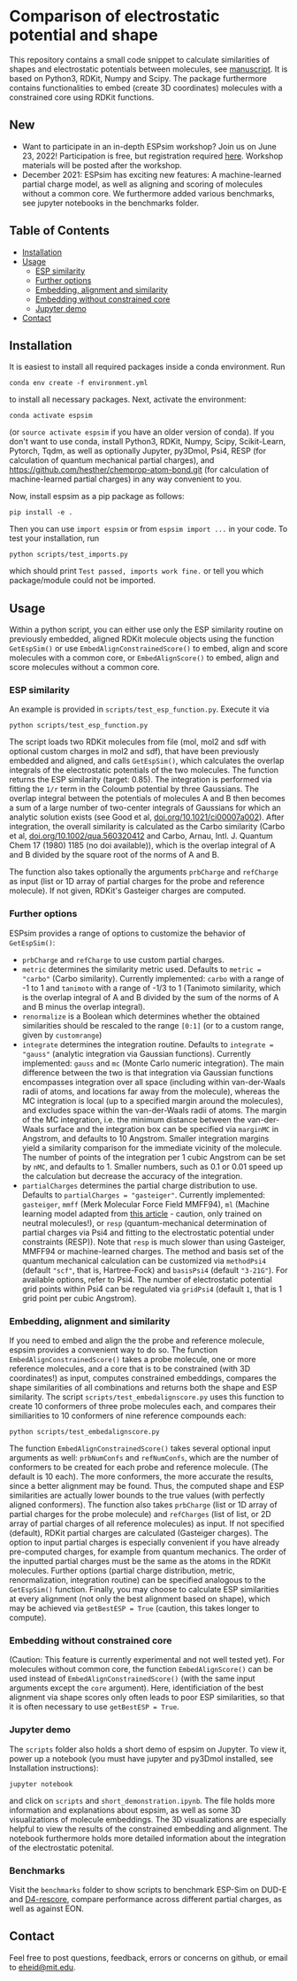 # Comparison of electrostatic potential and shape
This repository contains a small code snippet to calculate similarities of shapes and electrostatic potentials between molecules, see [manuscript](https://doi.org/10.1021/acs.jcim.1c01535). It is based on Python3, RDKit, Numpy and Scipy. The package furthermore contains functionalities to embed (create 3D coordinates) molecules with a constrained core using RDKit functions.

## New

* Want to participate in an in-depth ESPsim workshop? Join us on June 23, 2022! Participation is free, but registration required [here](https://www.eventbrite.com/e/open-source-tools-for-chemistry-tickets-294585512197?). Workshop materials will be posted after the workshop.
* December 2021: ESPsim has exciting new features: A machine-learned partial charge model, as well as aligning and scoring of molecules without a common core. We furthermore added various benchmarks, see jupyter notebooks in the benchmarks folder.

## Table of Contents

- [Installation](#installation)
- [Usage](#usage)
  * [ESP similarity](#esp-similarity)
  * [Further options](#further-options)
  * [Embedding, alignment and similarity](#embedding-alignment-and-similarity)
  * [Embedding without constrained core](#embedding-without-constrained-core)
  * [Jupyter demo](#jupyter-demo)
- [Contact](#contact)

## Installation

It is easiest to install all required packages inside a conda environment. Run

`conda env create -f environment.yml`

to install all necessary packages. Next, activate the environment:

`conda activate espsim`

(or `source activate espsim` if you have an older version of conda). If you don't want to use conda, install Python3, RDKit, Numpy, Scipy, Scikit-Learn, Pytorch, Tqdm, as well as optionally Jupyter, py3Dmol, Psi4, RESP (for calculation of quantum mechanical partial charges), and https://github.com/hesther/chemprop-atom-bond.git (for calculation of machine-learned partial charges) in any way convenient to you.

Now, install espsim as a pip package as follows:

`pip install -e .`

Then you can use `import espsim` or from `espsim import ...` in your code. To test your installation, run

`python scripts/test_imports.py`

which should print `Test passed, imports work fine.` or tell you which package/module could not be imported.

## Usage

Within a python script, you can either use only the ESP similarity routine on previously embedded, aligned RDKit molecule objects using the function `GetEspSim()` or use `EmbedAlignConstrainedScore()` to embed, align and score molecules with a common core, or `EmbedAlignScore()` to embed, align and score molecules without a common core. 

### ESP similarity

An example is provided in `scripts/test_esp_function.py`. Execute it via

`python scripts/test_esp_function.py`

The script loads two RDKit molecules from file (mol, mol2 and sdf with optional custom charges in mol2 and sdf), that have been previously embedded and aligned, and calls `GetEspSim()`, which calculates the overlap integrals of the electrostatic potentials of the two molecules. The function returns the ESP similarity (target: 0.85). The integration is performed via fitting the `1/r` term in the Coloumb potential by three Gaussians. The overlap integral between the potentials of molecules A and B
then becomes a sum of a large number of two-center integrals of Gaussians for which an analytic solution exists (see Good et al, [doi.org/10.1021/ci00007a002](https://doi.org/10.1021/ci00007a002)). After integration, the overall similarity is calculated as the Carbo similarity (Carbo et al, [doi.org/10.1002/qua.560320412](https://doi.org/10.1002/qua.560320412) and Carbo, Arnau, Intl. J. Quantum Chem 17 (1980) 1185 (no doi available)), which is the overlap integral of A and B divided by the square root of the norms of A and B.

 The function also takes optionally the arguments `prbCharge`  and `refCharge` as input (list or 1D array of partial charges for the probe and reference molecule). If not given, RDKit's Gasteiger charges are computed.

### Further options

ESPsim provides a range of options to customize the behavior of `GetEspSim()`:

* `prbCharge`  and `refCharge` to use custom partial charges.
* `metric` determines the similarity metric used. Defaults to `metric = "carbo"` (Carbo similarity). Currently implemented: `carbo` with a range of -1 to 1 and `tanimoto` with a range of -1/3 to 1 (Tanimoto similarity, which is the overlap integral of A and B divided by the sum of the norms of A and B minus the overlap integral).
* `renormalize` is a Boolean which determines whether the obtained similarities should be rescaled to the range `[0:1]` (or to a custom range, given by `customrange`)
* `integrate` determines the integration routine. Defaults to `integrate = "gauss"` (analytic integration via Gaussian functions). Currently implemented: `gauss` and `mc` (Monte Carlo numeric integration). The main difference between the two is that integration via Gaussian functions encompasses integration over all space (including within van-der-Waals radii of atoms, and locations far away from the molecule), whereas the MC integration is local (up to a specified margin around the molecules), and excludes space within the van-der-Waals radii of atoms. The margin of the MC integration, i.e. the minimum distance between the van-der-Waals surface and the integration box can be specified via `marginMC` in Angstrom, and defaults to 10 Angstrom. Smaller integration margins yield a similarity comparison for the immediate vicinity of the molecule. The number of points of the integration per 1 cubic Angstrom can be set by `nMC`, and defaults to 1. Smaller numbers, such as 0.1 or 0.01 speed up the calculation but decrease the accuracy of the integration.
* `partialCharges` determines the partial charge distribution to use. Defaults to `partialCharges = "gasteiger"`. Currently implemented: `gasteiger`, `mmff` (Merk Molecular Force Field MMFF94), `ml` (Machine learning model adapted from [this article](https://doi.org/10.1039/D0SC04823B) - caution, only trained on neutral molecules!), or `resp` (quantum-mechanical determination of partial charges via Psi4 and fitting to the electrostatic potential under constraints (RESP)). Note that `resp` is much slower than using Gasteiger, MMFF94 or machine-learned charges. The method and basis set of the quantum mechanical calculation can be customized via `methodPsi4` (default `"scf"`, that is, Hartree-Fock) and `basisPsi4` (default `"3-21G"`). For available options, refer to Psi4. The number of electrostatic potential grid points within Psi4 can be regulated via `gridPsi4` (default `1`, that is 1 grid point per cubic Angstrom).


### Embedding, alignment and similarity

If you need to embed and align the the probe and reference molecule, espsim provides a convenient way to do so. The function `EmbedAlignConstrainedScore()` takes a probe molecule, one or more reference molecules, and a core that is to be constrained (with 3D coordinates!) as input, computes constrained embeddings, compares the shape similarities of all combinations and returns both the shape and ESP similarity. The script `scripts/test_embedalignscore.py` uses this function to create 10 conformers of three probe molecules each, and compares their similiarities to 10 conformers of nine reference compounds each:

`python scripts/test_embedalignscore.py`

The function `EmbedAlignConstrainedScore()` takes several optional input arguments as well: `prbNumConfs` and `refNumConfs`, which are the number of conformers to be created for each probe and reference molecule. (The default is 10 each). The more conformers, the more accurate the results, since a better alignment may be found. Thus, the computed shape and ESP similarities are actually lower bounds to the true values (with perfectly aligned conformers). The function also takes `prbCharge` (list or 1D array of partial charges for the probe molecule) and `refCharges` (list of list, or 2D array of partial charges of all reference molecules) as input. If not specified (default), RDKit partial charges are calculated (Gasteiger charges). The option to input partial charges is especially convenient if you have already pre-computed charges, for example from quantum mechanics. The order of the inputted partial charges must be the same as the atoms in the RDKit molecules. Further options (partial charge distribution, metric, renormalization, integration routine) can be specified analogous to the `GetEspSim()` function. Finally, you may choose to calculate ESP similarities at every alignment (not only the best alignment based on shape), which may be achieved via `getBestESP = True` (caution, this takes longer to compute).

### Embedding without constrained core

(Caution: This feature is currently experimental and not well tested yet). For molecules without common core, the function `EmbedAlignScore()` can be used instead of `EmbedAlignConstrainedScore()` (with the same input arguments except the `core` argument). Here, identificiation of the best alignment via shape scores only often leads to poor ESP similarities, so that it is often necessary to use `getBestESP = True`.

### Jupyter demo

The `scripts` folder also holds a short demo of espsim on Jupyter. To view it, power up a notebook (you must have jupyter and py3Dmol installed, see Installation instructions):

`jupyter notebook`

and click on `scripts` and `short_demonstration.ipynb`. The file holds more information and explanations about espsim, as well as some 3D visualizations of molecule embeddings. The 3D visualizations are especially helpful to view the results of the constrained embedding and alignment. The notebook furthermore holds more detailed information about the integration of the electrostatic potenital.

### Benchmarks

Visit the `benchmarks` folder to show scripts to benchmark ESP-Sim on DUD-E and [D4-rescore](https://github.com/ljmartin/d4-rescore), compare performance across different partial charges, as well as against EON.


## Contact
Feel free to post questions, feedback, errors or concerns on github, or email to eheid@mit.edu.
